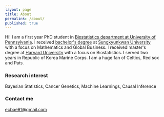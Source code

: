 ```yaml
---
layout: page
title: About
permalink: /about/
published: true
---
```


Hi! I am a first year PhD student in [Biostatistics department at University of Pennsylvania](https://www.dbei.med.upenn.edu/). I received [bachelor's degree](https://www.skku.edu/eng/About/media/news.do?mode=view&articleNo=51850&article.offset=0&articleLimit=10&srSearchVal=graduation) at [Sungkyunkwan University](skku.edu) with a focus on Mathematics and Global Business. I received master's degree at [Harvard University](harvard.edu) with a focus on Biostatistics. I served two years in Republic of Korea Marine Corps. I am a huge fan of Celtics, Red sox and Pats. 

### Research interest
Bayesian Statistics, Cancer Genetics, Machine Learnings, Causal Inference

### Contact me

[ecbae91@gmail.com](mailto:ecbae91@gmail.com)
